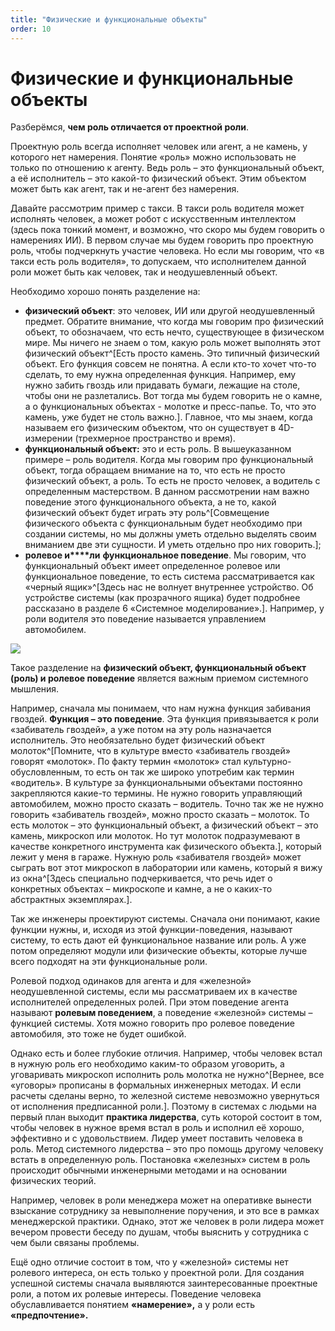 ```yaml
---
title: "Физические и функциональные объекты"
order: 10
---
```


# Физические и функциональные объекты

Разберёмся, **чем роль отличается от проектной роли**.

Проектную роль всегда исполняет человек или агент, а не камень, у которого нет намерения. Понятие «роль» можно использовать не только по отношению к агенту. Ведь роль – это функциональный объект, а её исполнитель – это какой-то физический объект. Этим объектом может быть как агент, так и не-агент без намерения.

Давайте рассмотрим пример с такси. В такси роль водителя может исполнять человек, а может робот с искусственным интеллектом (здесь пока тонкий момент, и возможно, что скоро мы будем говорить о намерениях ИИ). В первом случае мы будем говорить про проектную роль, чтобы подчеркнуть участие человека. Но если мы говорим, что «в такси есть роль водителя», то допускаем, что исполнителем данной роли может быть как человек, так и неодушевленный объект.

Необходимо хорошо понять разделение на:

* **физический объект**: это человек, ИИ или другой неодушевленный предмет. Обратите внимание, что когда мы говорим про физический объект, то обозначаем, что есть нечто, существующее в физическом мире. Мы ничего не знаем о том, какую роль может выполнять этот физический объект^[Есть просто камень. Это типичный физический объект. Его функция совсем не понятна. А если кто-то хочет что-то сделать, то ему нужна определенная функция. Например, ему нужно забить гвоздь или придавать бумаги, лежащие на столе, чтобы они не разлетались. Вот тогда мы будем говорить не о камне, а о функциональных объектах - молотке и пресс-папье. То, что это камень, уже будет не столь важно.]. Главное, что мы знаем, когда называем его физическим объектом, что он существует в 4D-измерении (трехмерное пространство и время).
* **функциональный объект:** это и есть роль. В вышеуказанном примере – роль водителя. Когда мы говорим про функциональный объект, тогда обращаем внимание на то, что есть не просто физический объект, а роль. То есть не просто человек, а водитель с определенным мастерством. В данном рассмотрении нам важно поведение этого функционального объекта, а не то, какой физический объект будет играть эту роль^[Совмещение физического объекта с функциональным будет необходимо при создании системы, но мы должны уметь отдельно выделять своим вниманием две эти сущности. И уметь отдельно про них говорить.];
* **ролевое и****ли** **функциональное поведение**. Мы говорим, что функциональный объект имеет определенное ролевое или функциональное поведение, то есть система рассматривается как «черный ящик»^[Здесь нас не волнует внутреннее устройство. Об устройстве системы (как прозрачного ящика) будет подробнее рассказано в разделе 6 «Системное моделирование».]. Например, у роли водителя это поведение называется управлением автомобилем.

![](/ru/systems-thinking-introduction/Physical_And_Functional_Objects_Comparison.png)

Такое разделение на **физический объект, функциональный объект (роль) и ролевое поведение** является важным приемом системного мышления.

Например, сначала мы понимаем, что нам нужна функция забивания гвоздей. **Функция – это поведение**. Эта функция привязывается к роли «забиватель гвоздей», а уже потом на эту роль назначается исполнитель. Это необязательно будет физический объект молоток^[Помните, что в культуре вместо «забиватель гвоздей» говорят «молоток». По факту термин «молоток» стал культурно-обусловленным, то есть он так же широко употребим как термин «водитель». В культуре за функциональными объектами постоянно закрепляются какие-то термины. Не нужно говорить управляющий автомобилем, можно просто сказать – водитель. Точно так же не нужно говорить «забиватель гвоздей», можно просто сказать – молоток. То есть молоток – это функциональный объект, а физический объект – это камень, микроскоп или молоток. Но тут молоток подразумевают в качестве конкретного инструмента как физического объекта.], который лежит у меня в гараже. Нужную роль «забивателя гвоздей» может сыграть вот этот микроскоп в лаборатории или камень, который я вижу из окна^[Здесь специально подчеркивается, что речь идет о конкретных объектах – микроскопе и камне, а не о каких-то абстрактных экземплярах.].

Так же инженеры проектируют системы. Сначала они понимают, какие функции нужны, и, исходя из этой функции-поведения, называют систему, то есть дают ей функциональное название или роль. А уже потом определяют модули или физические объекты, которые лучше всего подходят на эти функциональные роли.

Ролевой подход одинаков для агента и для «железной» неодушевленной системы, если мы рассматриваем их в качестве исполнителей определенных ролей. При этом поведение агента называют **ролевым поведением**, а поведение «железной» системы – функцией системы. Хотя можно говорить про ролевое поведение автомобиля, это тоже не будет ошибкой.

Однако есть и более глубокие отличия. Например, чтобы человек встал в нужную роль его необходимо каким-то образом уговорить, а уговаривать микроскоп исполнить роль молотка не нужно^[Вернее, все «уговоры» прописаны в формальных инженерных методах. И если расчеты сделаны верно, то железной системе невозможно увернуться от исполнения предписанной роли.]. Поэтому в системах с людьми на первый план выходит **практика лидерства**, суть которой состоит в том, чтобы человек в нужное время встал в роль и исполнил её хорошо, эффективно и с удовольствием. Лидер умеет поставить человека в роль. Метод системного лидерства – это про помощь другому человеку встать в определенную роль. Постановка «железных» систем в роль происходит обычными инженерными методами и на основании физических теорий.

Например, человек в роли менеджера может на оперативке вынести взыскание сотруднику за невыполнение поручения, и это все в рамках менеджерской практики. Однако, этот же человек в роли лидера может вечером провести беседу по душам, чтобы выяснить у сотрудника с чем были связаны проблемы.

Ещё одно отличие состоит в том, что у «железной» системы нет ролевого интереса, он есть только у проектной роли. Для создания успешной системы сначала выявляются заинтересованные проектные роли, а потом их ролевые интересы. Поведение человека обуславливается понятием **«намерение»,** а у роли есть **«предпочтени****е****».**
